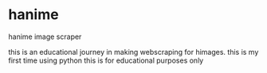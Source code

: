 # hanime
hanime image scraper

this is an educational journey in making webscraping for himages.
this is my first time using python
this is for educational purposes only
